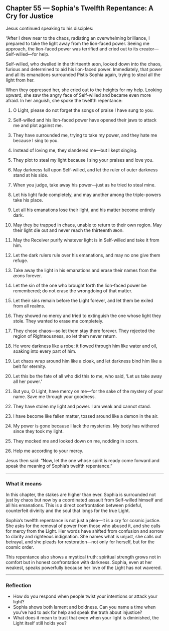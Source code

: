## Chapter 55 — Sophia's Twelfth Repentance: A Cry for Justice

Jesus continued speaking to his disciples:

“After I drew near to the chaos, radiating an overwhelming brilliance, I prepared to take the light away from the lion-faced power. Seeing me approach, the lion-faced power was terrified and cried out to its creator—Self-willed—for help.

Self-willed, who dwelled in the thirteenth æon, looked down into the chaos, furious and determined to aid his lion-faced power. Immediately, that power and all its emanations surrounded Pistis Sophia again, trying to steal all the light from her.

When they oppressed her, she cried out to the heights for my help. Looking upward, she saw the angry face of Self-willed and became even more afraid. In her anguish, she spoke the twelfth repentance:

1. O Light, please do not forget the songs of praise I have sung to you.  

2. Self-willed and his lion-faced power have opened their jaws to attack me and plot against me.  

3. They have surrounded me, trying to take my power, and they hate me because I sing to you.  

4. Instead of loving me, they slandered me—but I kept singing.  

5. They plot to steal my light because I sing your praises and love you.  

6. May darkness fall upon Self-willed, and let the ruler of outer darkness stand at his side.  

7. When you judge, take away his power—just as he tried to steal mine.  

8. Let his light fade completely, and may another among the triple-powers take his place.  

9. Let all his emanations lose their light, and his matter become entirely dark.  

10. May they be trapped in chaos, unable to return to their own region. May their light die out and never reach the thirteenth æon.  

11. May the Receiver purify whatever light is in Self-willed and take it from him.  

12. Let the dark rulers rule over his emanations, and may no one give them refuge.  

13. Take away the light in his emanations and erase their names from the æons forever.  

14. Let the sin of the one who brought forth the lion-faced power be remembered; do not erase the wrongdoing of that matter.  

15. Let their sins remain before the Light forever, and let them be exiled from all realms.  

16. They showed no mercy and tried to extinguish the one whose light they stole. They wanted to erase me completely.  

17. They chose chaos—so let them stay there forever. They rejected the region of Righteousness, so let them never return.  

18. He wore darkness like a robe; it flowed through him like water and oil, soaking into every part of him.  

19. Let chaos wrap around him like a cloak, and let darkness bind him like a belt for eternity.  

20. Let this be the fate of all who did this to me, who said, ‘Let us take away all her power.’  

21. But you, O Light, have mercy on me—for the sake of the mystery of your name. Save me through your goodness.  

22. They have stolen my light and power. I am weak and cannot stand.  

23. I have become like fallen matter, tossed around like a demon in the air.  

24. My power is gone because I lack the mysteries. My body has withered since they took my light.  

25. They mocked me and looked down on me, nodding in scorn.  

26. Help me according to your mercy.

Jesus then said: “Now, let the one whose spirit is ready come forward and speak the meaning of Sophia’s twelfth repentance.”

---

### What it means

In this chapter, the stakes are higher than ever. Sophia is surrounded not just by chaos but now by a coordinated assault from Self-willed himself and all his emanations. This is a direct confrontation between prideful, counterfeit divinity and the soul that longs for the true Light.

Sophia’s twelfth repentance is not just a plea—it is a cry for cosmic justice. She asks for the removal of power from those who abused it, and she calls for mercy from the Light. Her words have shifted from confusion and sorrow to clarity and righteous indignation. She names what is unjust, she calls out betrayal, and she pleads for restoration—not only for herself, but for the cosmic order.

This repentance also shows a mystical truth: spiritual strength grows not in comfort but in honest confrontation with darkness. Sophia, even at her weakest, speaks powerfully because her love of the Light has not wavered.

---

### Reflection

* How do you respond when people twist your intentions or attack your light?
* Sophia shows both lament and boldness. Can you name a time when you’ve had to ask for help and speak the truth about injustice?
* What does it mean to trust that even when your light is diminished, the Light itself still holds you?
